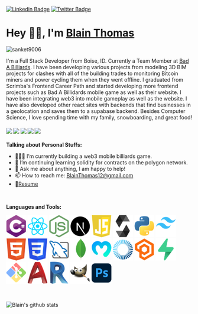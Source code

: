 [![Linkedin Badge](https://img.shields.io/badge/-BlainThomas-blue?style=flat-square&logo=Linkedin&logoColor=white&link=https://www.linkedin.com/in/blain-thomas-37aa26a4/)](https://www.linkedin.com/in/blain-thomas-37aa26a4/) [![Twitter Badge](https://img.shields.io/badge/-@RealDev_on-1ca0f1?style=flat-square&labelColor=1ca0f1&logo=twitter&logoColor=white&link=https://twitter.com/RealDev_on)](https://twitter.com/RealDev_on) 

# Hey 👋🏽, I'm [Blain Thomas](https://www.linkedin.com/in/blain-thomas-37aa26a4/) 
<p align="left"> <img src="https://komarev.com/ghpvc/?username=BlainThomas" alt="sanket9006" /> </p> 

I'm a Full Stack Developer from Boise, ID. Currently a Team Member at [Bad A Billiards](https://badabilliards.com/). I have been developing various projects from modeling 3D BIM projects for clashes with all of the building trades to monitoring Bitcoin miners and power cycling them when they went offline. I graduated from Scrimba's Frontend Career Path and started developing more frontend projects such as Bad A Billidards mobile game as well as their website. I have been integrating web3 into mobile gameplay as well as the website. I have also developed other react sites with backends that find businesses in a geolocation and saves them to a supabase backend. Besides Computer Science, I love spending time with my family, snowboarding, and great food!

####      ![](https://img.shields.io/badge/Web%20Development-%3C%2F%3E-green) ![](https://img.shields.io/badge/Game%20Design-%3C%2F%3E-blue) ![](https://img.shields.io/badge/Trouble%20Shooting-%3C!%3E-red) ![](https://img.shields.io/badge/Debugging-%3C!%3E-orange) ![](https://img.shields.io/badge/Testing-%3C%2F%3E-blueviolet)
  
**Talking about Personal Stuffs:**

- 👨🏽‍💻 I’m currently building a web3 mobile billiards game.
- 🌱 I’m continuing learning solidity for contracts on the polygon network.
- 💬 Ask me about anything, I am happy to help!
- 📫 How to reach me: BlainThomas12@gmail.com
- 📝[Resume](https://github.com/BlainThomas/BlainThomas/blob/master/Blain%20Thomas%20Software%20Engineer%20Resume.pdf)

<br/>

**Languages and Tools:**   

<code>[<img height="60" src="https://github.com/BlainThomas/BlainThomas/blob/master/logos/C%23.png">](https://learn.microsoft.com/en-us/dotnet/csharp/)</code>
<code>[<img height="60" src="https://github.com/BlainThomas/BlainThomas/blob/master/logos/React.png">](https://reactjs.org/)</code>
<code>[<img height="60" src="https://github.com/BlainThomas/BlainThomas/blob/master/logos/NodeJS.png">](https://nodejs.org/en/)</code>
<code>[<img height="60" src="https://github.com/BlainThomas/BlainThomas/blob/master/logos/NextJS.png">](https://nextjs.org/)</code>
<code>[<img height="60" src="https://github.com/BlainThomas/BlainThomas/blob/master/logos/JavaScript.png">](https://www.javascript.com/)</code>
<code>[<img height="60" src="https://github.com/BlainThomas/BlainThomas/blob/master/logos/Solidity.png">](https://docs.soliditylang.org/en/v0.8.17/)</code>
<code>[<img height="60" src="https://github.com/BlainThomas/BlainThomas/blob/master/logos/Python.png">](https://www.python.org/)</code>
<code>[<img height="60" src="https://github.com/BlainThomas/BlainThomas/blob/master/logos/Tailwind.png">](https://tailwindcss.com/)</code>
<code>[<img height="60" src="https://github.com/BlainThomas/BlainThomas/blob/master/logos/HTML.png">](https://html.com/)</code>
<code>[<img height="60" src="https://github.com/BlainThomas/BlainThomas/blob/master/logos/CSS.png">](https://www.w3.org/Style/CSS/Overview.en.html)</code>
<code>[<img height="60" src="https://github.com/BlainThomas/BlainThomas/blob/master/logos/MySQL.png">](https://www.mysql.com/)</code>
<code>[<img height="60" src="https://github.com/BlainThomas/BlainThomas/blob/master/logos/MongoDB.png">](https://www.mongodb.com/)</code>
<code>[<img height="60" src="https://github.com/BlainThomas/BlainThomas/blob/master/logos/Moralis.png">](https://moralis.io/)</code>
<code>[<img height="60" src="https://github.com/BlainThomas/BlainThomas/blob/master/logos/Photon.png">](https://www.photonengine.com/pun)</code>
<code>[<img height="60" src="https://github.com/BlainThomas/BlainThomas/blob/master/logos/Playfab.png">](https://playfab.com/)</code>
<code>[<img height="60" src="https://github.com/BlainThomas/BlainThomas/blob/master/logos/Supabase.png">](https://supabase.com/)</code>
<code>[<img height="60" src="https://github.com/BlainThomas/BlainThomas/blob/master/logos/GitBash.png">](https://git-scm.com/)</code>
<code>[<img height="60" src="https://github.com/BlainThomas/BlainThomas/blob/master/logos/AutoCad.png">](https://www.autodesk.com/)</code>
<code>[<img height="60" src="https://github.com/BlainThomas/BlainThomas/blob/master/logos/Revit.png">](https://www.autodesk.com/products/revit/overview)</code>
<code>[<img height="60" src="https://github.com/BlainThomas/BlainThomas/blob/master/logos/Gimp.png">](https://www.gimp.org/)</code>
<code>[<img height="60" src="https://github.com/BlainThomas/BlainThomas/blob/master/logos/Photoshop.png">](https://www.adobe.com/products/photoshop.html?promoid=RBS7NL7F&mv=other)</code>

<br/>

![Blain's github stats](https://github-readme-stats.vercel.app/api?username=BlainThomas&show_icons=true&theme=radical)

<br/>



